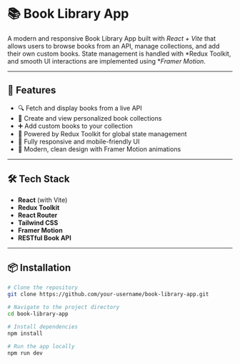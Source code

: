 # 📚 Book Library App

A modern and responsive Book Library App built with *React + Vite* that allows users to browse books from an API, manage collections, and add their own custom books. State management is handled with *Redux Toolkit, and smooth UI interactions are implemented using **Framer Motion*.

---

## 🚀 Features

- 🔍 Fetch and display books from a live API
- 📁 Create and view personalized book collections
- ➕ Add custom books to your collection
- 🧠 Powered by Redux Toolkit for global state management
- 📱 Fully responsive and mobile-friendly UI
- 🎨 Modern, clean design with Framer Motion animations

---

## 🛠 Tech Stack

- **React** (with Vite)
- **Redux Toolkit**
- **React Router**
- **Tailwind CSS**
- **Framer Motion**
- **RESTful Book API**

---

## 📦 Installation

```bash
# Clone the repository
git clone https://github.com/your-username/book-library-app.git

# Navigate to the project directory
cd book-library-app

# Install dependencies
npm install

# Run the app locally
npm run dev
